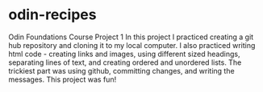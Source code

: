 # odin-recipes
Odin Foundations Course Project 1
In this project I practiced creating a git hub repository and cloning it to my local computer.
I also practiced writing html code - creating links and images, using different sized headings, separating lines of text, and creating ordered and unordered lists.
The trickiest part was using github, committing changes, and writing the messages.
This project was fun! 